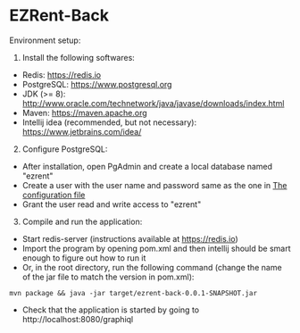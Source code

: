 # EZRent-Back

Environment setup:

1. Install the following softwares:
  * Redis: https://redis.io
  * PostgreSQL: https://www.postgresql.org
  * JDK (>= 8): http://www.oracle.com/technetwork/java/javase/downloads/index.html
  * Maven: https://maven.apache.org
  * Intellij idea (recommended, but not necessary): https://www.jetbrains.com/idea/
2. Configure PostgreSQL:
  * After installation, open PgAdmin and create a local database named "ezrent"
  * Create a user with the user name and password same as the one in [The configuration file](./src/main/resources/application-development.properties)
  * Grant the user read and write access to "ezrent"
3. Compile and run the application:
  * Start redis-server (instructions available at https://redis.io)
  * Import the program by opening pom.xml and then intellij should be smart enough to figure out how to run it
  * Or, in the root directory, run the following command (change the name of the jar file to match the version in pom.xml):
  ```
  mvn package && java -jar target/ezrent-back-0.0.1-SNAPSHOT.jar
  ```
  * Check that the application is started by going to http://localhost:8080/graphiql
